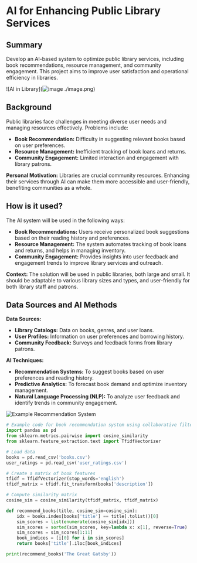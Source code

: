 # AI for Enhancing Public Library Services

## Summary

Develop an AI-based system to optimize public library services, including book recommendations, resource management, and community engagement. This project aims to improve user satisfaction and operational efficiency in libraries.

![AI in Library](![image](https://github.com/user-attachments/assets/dd9a7bfb-56aa-4ea1-ab73-8d554c96e92b)
./image.png)

  <!-- Replace with your image URL -->

## Background

Public libraries face challenges in meeting diverse user needs and managing resources effectively. Problems include:

* **Book Recommendation:** Difficulty in suggesting relevant books based on user preferences.
* **Resource Management:** Inefficient tracking of book loans and returns.
* **Community Engagement:** Limited interaction and engagement with library patrons.

**Personal Motivation:** Libraries are crucial community resources. Enhancing their services through AI can make them more accessible and user-friendly, benefiting communities as a whole.

## How is it used?

The AI system will be used in the following ways:

* **Book Recommendations:** Users receive personalized book suggestions based on their reading history and preferences.
* **Resource Management:** The system automates tracking of book loans and returns, and helps in managing inventory.
* **Community Engagement:** Provides insights into user feedback and engagement trends to improve library services and outreach.

**Context:** The solution will be used in public libraries, both large and small. It should be adaptable to various library sizes and types, and user-friendly for both library staff and patrons.

## Data Sources and AI Methods

**Data Sources:**

* **Library Catalogs:** Data on books, genres, and user loans.
* **User Profiles:** Information on user preferences and borrowing history.
* **Community Feedback:** Surveys and feedback forms from library patrons.

**AI Techniques:**

* **Recommendation Systems:** To suggest books based on user preferences and reading history.
* **Predictive Analytics:** To forecast book demand and optimize inventory management.
* **Natural Language Processing (NLP):** To analyze user feedback and identify trends in community engagement.

![Example Recommendation System](https://example.com/recommendation_system.png)  <!-- Replace with your image URL -->

```python
# Example code for book recommendation system using collaborative filtering
import pandas as pd
from sklearn.metrics.pairwise import cosine_similarity
from sklearn.feature_extraction.text import TfidfVectorizer

# Load data
books = pd.read_csv('books.csv')
user_ratings = pd.read_csv('user_ratings.csv')

# Create a matrix of book features
tfidf = TfidfVectorizer(stop_words='english')
tfidf_matrix = tfidf.fit_transform(books['description'])

# Compute similarity matrix
cosine_sim = cosine_similarity(tfidf_matrix, tfidf_matrix)

def recommend_books(title, cosine_sim=cosine_sim):
    idx = books.index[books['title'] == title].tolist()[0]
    sim_scores = list(enumerate(cosine_sim[idx]))
    sim_scores = sorted(sim_scores, key=lambda x: x[1], reverse=True)
    sim_scores = sim_scores[1:11]
    book_indices = [i[0] for i in sim_scores]
    return books['title'].iloc[book_indices]

print(recommend_books('The Great Gatsby'))

